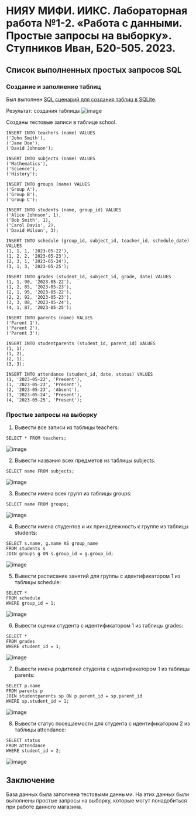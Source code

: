 # НИЯУ МИФИ. ИИКС. Лабораторная работа №1-2. «Работа с данными. Простые запросы на выборку». Ступников Иван, Б20-505. 2023.

## Список выполненных простых запросов SQL 

### Создание и заполнение таблиц
   Был выполнен [SQL сценарий для создания таблиц в SQLite](./school.sql). 

   Результат: создания таблицы ![image](./images/1.png)
  
  Созданы тестовые записи в таблице school. 
  ```
  INSERT INTO teachers (name) VALUES
  ('John Smith'),
  ('Jane Doe'),
  ('David Johnson');

INSERT INTO subjects (name) VALUES
  ('Mathematics'),
  ('Science'),
  ('History');

INSERT INTO groups (name) VALUES
  ('Group A'),
  ('Group B'),
  ('Group C');

INSERT INTO students (name, group_id) VALUES
  ('Alice Johnson', 1),
  ('Bob Smith', 1),
  ('Carol Davis', 2),
  ('David Wilson', 3);

INSERT INTO schedule (group_id, subject_id, teacher_id, schedule_date) VALUES
  (1, 1, 1, '2023-05-22'),
  (1, 2, 2, '2023-05-23'),
  (2, 3, 1, '2023-05-24'),
  (3, 1, 3, '2023-05-25');

INSERT INTO grades (student_id, subject_id, grade, date) VALUES
  (1, 1, 90, '2023-05-22'),
  (1, 2, 85, '2023-05-23'),
  (2, 1, 95, '2023-05-22'),
  (2, 2, 92, '2023-05-23'),
  (3, 3, 88, '2023-05-24'),
  (4, 1, 87, '2023-05-25');

INSERT INTO parents (name) VALUES
  ('Parent 1'),
  ('Parent 2'),
  ('Parent 3');

INSERT INTO studentparents (student_id, parent_id) VALUES
  (1, 1),
  (1, 2),
  (2, 1),
  (3, 3);

INSERT INTO attendance (student_id, date, status) VALUES
  (1, '2023-05-22', 'Present'),
  (1, '2023-05-23', 'Present'),
  (2, '2023-05-23', 'Absent'),
  (3, '2023-05-24', 'Present'),
  (4, '2023-05-25', 'Present');

  ```
### Простые запросы на выборку
  1. Вывести все записи из таблицы teachers:
   ```
  SELECT * FROM teachers;
  ```
  ![image](./images/2.png)
  
  2. Вывести названия всех предметов из таблицы subjects:
   ```
  SELECT name FROM subjects;
  ```
  ![image](./images/3.png)
  
  3. Вывести имена всех групп из таблицы groups:
   ```
  SELECT name FROM groups;
  ```
  ![image](./images/4.png)
  
  4. Вывести имена студентов и их принадлежность к группе из таблицы students:
   ```
  SELECT s.name, g.name AS group_name
  FROM students s
  JOIN groups g ON s.group_id = g.group_id;
  ```
  ![image](./images/5.png)
  
  5. Вывести расписание занятий для группы с идентификатором 1 из таблицы schedule:
   ```
  SELECT *
  FROM schedule
  WHERE group_id = 1;
  ```
  ![image](./images/6.png)
  
  6. Вывести оценки студента с идентификатором 1 из таблицы grades:
   ```
  SELECT *
FROM grades
WHERE student_id = 1;
  ```
  ![image](./images/7.png)
  
  7. Вывести имена родителей студента с идентификатором 1 из таблицы parents:
   ```
  SELECT p.name
FROM parents p
JOIN studentparents sp ON p.parent_id = sp.parent_id
WHERE sp.student_id = 1;
  ```
  ![image](./images/8.png)
  
  8. Вывести статус посещаемости для студента с идентификатором 2 из таблицы attendance:
   ```
  SELECT status
FROM attendance
WHERE student_id = 2;
  ```
  ![image](./images/9.png)

## Заключение
База данных была заполнена тестовыми данными. На этих данных были выполнены простые запросы на выборку, которые могут понадобиться при работе данного магазина.
